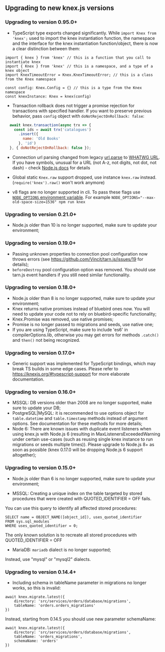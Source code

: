 ## Upgrading to new knex.js versions

### Upgrading to version 0.95.0+

* TypeScript type exports changed significantly. While `import Knex from 'knex';` used to import the knex instantiation function, the namespace and the interface for the knex instantiation function/object, there is now a clear distinction between them:
```
import { knex } from 'knex' // this is a function that you call to instantiate knex
import { Knex } from 'knex' // this is a namespace, and a type of a knex object
import KnexTimeoutError = Knex.KnexTimeoutError; // this is a class from the Knex namespace

const config: Knex.Config = {} // this is a type from the Knex namespace
const knexInstance: Knex = knex(config)
```

* Transaction rollback does not trigger a promise rejection for transactions with specified handler. If you want to preserve previous behavior, pass `config` object with `doNotRejectOnRollback: false`:
```javascript
  await knex.transaction(async trx => {
    const ids = await trx('catalogues')
      .insert({
        name: 'Old Books'
      }, 'id')
  }, { doNotRejectOnRollback: false });
```

* Connection url parsing changed from legacy [url.parse](https://nodejs.org/docs/latest-v10.x/api/url.html#url_legacy_url_api) to [WHATWG URL](https://nodejs.org/docs/latest-v10.x/api/url.html#url_the_whatwg_url_api). If you have symbols, unusual for a URL (not A-z, not digits, not dot, not dash) - check [Node.js docs](https://nodejs.org/docs/latest-v10.x/api/url.html#url_percent_encoding_in_urls) for details

* Global static `Knex.raw` support dropped, use instance `knex.raw` instead. (`require('knex').raw()` won't work anymore)

* v8 flags are no longer supported in cli. To pass these flags use [`NODE_OPTIONS` environment variable](https://nodejs.org/api/cli.html#cli_node_options_options).
  For example `NODE_OPTIONS="--max-old-space-size=1536" npm run knex`

### Upgrading to version 0.21.0+

* Node.js older than 10 is no longer supported, make sure to update your environment; 

### Upgrading to version 0.19.0+

* Passing unknown properties to connection pool configuration now throws errors (see https://github.com/Vincit/tarn.js/issues/19 for details);
* `beforeDestroy` pool configuration option was removed. You should use tarn.js event handlers if you still need similar functionality.

### Upgrading to version 0.18.0+

* Node.js older than 8 is no longer supported, make sure to update your environment;
* Knex returns native promises instead of bluebird ones now. You will need to update your code not to rely on bluebird-specific functionality;
* Knex.Promise was removed, use native promises;
* Promise is no longer passed to migrations and seeds, use native one;
* If you are using TypeScript, make sure to include 'es6' in compilerOptions.lib, otherwise you may get errors for methods `.catch()` and `then()` not being recognized.

### Upgrading to version 0.17.0+

* Generic support was implemented for TypeScript bindings, which may break TS builds in some edge cases. Please refer to https://knexjs.org/#typescript-support for more elaborate documentation.

### Upgrading to version 0.16.0+

* MSSQL: DB versions older than 2008 are no longer supported, make sure to update your DB;
* PostgreSQL|MySQL: it is recommended to use options object for `table.datetime` and `table.timestamp` methods instead of argument options. See documentation for these methods for more details; 
* Node 6: There are known issues with duplicate event listeners when using knex.js with Node.js 6 (resulting in MaxListenersExceededWarning under certain use-cases (such as reusing single knex instance to run migrations or seeds multiple times)). Please upgrade to Node.js 8+ as soon as possible (knex 0.17.0 will be dropping Node.js 6 support altogether);

### Upgrading to version 0.15.0+

* Node.js older than 6 is no longer supported, make sure to update your environment;

* MSSQL: Creating a unique index on the table targeted by stored procedures that were created with QUOTED_IDENTIFIER = OFF fails.

You can use this query to identify all affected stored procedures:

```
SELECT name = OBJECT_NAME([object_id]), uses_quoted_identifier
FROM sys.sql_modules
WHERE uses_quoted_identifier = 0;
```

The only known solution is to recreate all stored procedures with QUOTED_IDENTIFIER = OFF

* MariaDB: `mariadb` dialect is no longer supported;

Instead, use "mysql" or "mysql2" dialects.

### Upgrading to version 0.14.4+

* Including schema in tableName parameter in migrations no longer works, so this is invalid:

```
await knex.migrate.latest({
    directory: 'src/services/orders/database/migrations',
    tableName: 'orders.orders_migrations'
})
```

Instead, starting from 0.14.5 you should use new parameter schemaName:

```
await knex.migrate.latest({
    directory: 'src/services/orders/database/migrations',
    tableName: 'orders_migrations',
    schemaName: 'orders'
})
```

